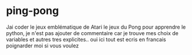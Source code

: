 # ping-pong
Jai coder le jeux emblématique de Atari le jeux du Pong pour apprendre le python,
je n'est pas ajouter de commentaire car je trouve mes choix de variables et autres tres explicites.. oui ici tout est ecris en francais poignarder moi si vous voulez 
